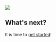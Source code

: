 <img src="../_images/infographic.png">

## What's next?

It is time to [get started](/getting-started.md)!
